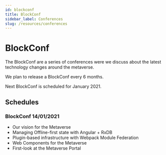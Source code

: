 ```yaml
---
id: blockconf
title: BlockConf
sidebar_label: Conferences
slug: /resources/conferences
---
```


# BlockConf

The BlockConf are a series of conferences were we discuss about the latest technology changes around the metaverse.

We plan to release a BlockConf every 6 months.

Next BlockConf is scheduled for January 2021.

## Schedules

### BlockConf 14/01/2021

* Our vision for the Metaverse
* Managing Offline-first state with Angular + RxDB
* Plugin-based infrastructure with Webpack Module Federation
* Web Components for the Metaverse
* First-look at the Metaverse Portal
